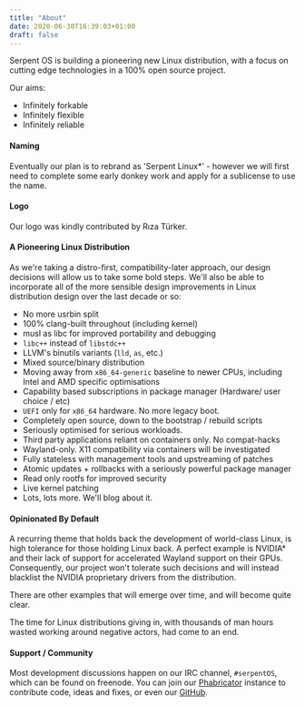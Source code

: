 ```yaml
---
title: "About"
date: 2020-06-30T16:39:03+01:00
draft: false
---
```


Serpent OS is building a pioneering new Linux distribution, with a focus on cutting edge technologies in a 100% open source project.

Our aims:

 - Infinitely forkable
 - Infinitely flexible
 - Infinitely reliable

#### Naming

Eventually our plan is to rebrand as 'Serpent Linux\*' - however we will first need to
complete some early donkey work and apply for a sublicense to use the name.

#### Logo

Our logo was kindly contributed by Rıza Türker.

#### A Pioneering Linux Distribution

As we're taking a distro-first, compatibility-later approach, our design decisions
will allow us to take some bold steps. We'll also be able to incorporate all of the
more sensible design improvements in Linux distribution design over the last decade or
so:

 - No more usrbin split
 - 100% clang-built throughout (including kernel)
 - musl as libc for improved portability and debugging
 - `libc++` instead of `libstdc++`
 - LLVM's binutils variants (`lld`, `as`, etc.)
 - Mixed source/binary distribution
 - Moving away from `x86_64-generic` baseline to newer CPUs, including Intel and AMD specific optimisations
 - Capability based subscriptions in package manager (Hardware/ user choice / etc)
 - `UEFI` only for `x86_64` hardware. No more legacy boot.
 - Completely open source, down to the bootstrap / rebuild scripts
 - Seriously optimised for serious workloads.
 - Third party applications reliant on containers only. No compat-hacks
 - Wayland-only. X11 compatibility via containers will be investigated
 - Fully stateless with management tools and upstreaming of patches
 - Atomic updates + rollbacks with a seriously powerful package manager
 - Read only rootfs for improved security
 - Live kernel patching
 - Lots, lots more. We'll blog about it.

#### Opinionated By Default

A recurring theme that holds back the development of world-class Linux, is high tolerance
for those holding Linux back. A perfect example is NVIDIA\* and their lack of support for
accelerated Wayland support on their GPUs. Consequently, our project won't tolerate such
decisions and will instead blacklist the NVIDIA proprietary drivers from the distribution.

There are other examples that will emerge over time, and will become quite clear.

The time for Linux distributions giving in, with thousands of man hours wasted working around
negative actors, had come to an end.

#### Support / Community

Most development discussions happen on our IRC channel, `#serpentOS`, which can be found on
freenode. You can join our [Phabricator](https://dev.serpentos.com) instance to contribute code, ideas and fixes, or
even our [GitHub](https://github.com/serpent-linux).
